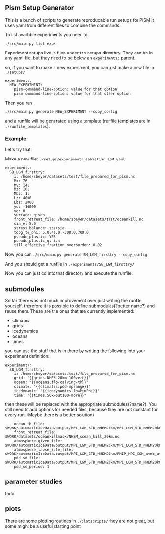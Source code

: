 ## Pism Setup Generator

This is a bunch of scripts to generate reproducable run setups for PISM
It uses yaml from different files to combine the commands.


To list available experiments you need to

`./src/main.py list exps`

Experiment setups live in files under the setups directory. They can be in any
yaml file, but they need to be below an `experiments:` parent.

so, if you want to make a new experiment, you can just make a new file in
`./setups/`


```
experiments:
  NEW_EXPERIMENT:
    pism-command-line-option: value for that option
    pism-command-line-option: value for that other option
```

Then you run

`./src/main.py generate NEW_EXPERIMENT --copy_config`

and a runfile will be generated using a template (runfile templates are in
`./runfile_templates`).

### Example

Let's try that:

Make a new file: `./setups/experiments_sebastian_LGM.yaml`
```
experiments:
  SB_LGM_firsttry:
    i: /home/sbeyer/datasets/test/file_prepared_for_pism.nc
    Mx: 76
    My: 141
    Mz: 101
    Mbz: 11
    Lz: 4000
    Lbz: 2000
    ys: -10000
    ye: 0
    surface: given
    front_retreat_file: /home/sbeyer/datasets/test/oceankill.nc
    sia_e: 5.0
    stress_balance: ssa+sia
    topg_to_phi: 5.0,40.0,-300.0,700.0
    pseudo_plastic: YES
    pseudo_plastic_q: 0.4
    till_effective_fraction_overburden: 0.02
```

Now you can `./src/main.py generate SM_LGM_firsttry --copy_config`

And you should get a runfile in `./experiments/SB_LGM_firsttry/`

Now you can just cd into that directory and execute the runfile.


## submodules

So far there was not much improvement over just writing the runfile yourself,
therefore it is possible to define submodules(?better name?) and reuse them.
These are the ones that are currently implemented:

- climates
- grids
- icedynamics
- oceans
- times

you can use the stuff that is in there by writing the following into your
experiment definition:

```
experiments:
  SB_LGM_firsttry:
    i: /home/sbeyer/datasets/test/file_prepared_for_pism.nc
    grid: "{{grids.NHEM-20km-100vert}}"
    ocean: "{{oceans.flo-calving-th}}"
    climate: "{{climates.pdd-mprange}}"
    icedynamic: "{{icedynamics.lowMinPhi}}"
    time: "{{times.50k-out100-more}}"

```

then these will be replaced with the appropriate submodules(?name?).
You still need to add options for needed files, because they are not constant
for every run. (Maybe there is a better solution)

```
    ocean_th_file: $WORK/automaticIceData/output/MPI_LGM_STD_NHEM20km/MPI_LGM_STD_NHEM20km_4PISM_.nc
    front_retreat_file: $WORK/datasets/oceankillmask/NHEM_ocean_kill_20km.nc
    atmosphere_given_file: $WORK/automaticIceData/output/MPI_LGM_STD_NHEM20km/MPI_LGM_STD_NHEM20km_4PISM_.nc
    atmosphere_lapse_rate_file: $WORK/automaticIceData/output/MPI_LGM_STD_NHEM20km/PMIP_MPI_ESM_atmo_atmo_NHEM_20km.nc_ref_height.nc
    pdd_sd_file: $WORK/automaticIceData/output/MPI_LGM_STD_NHEM20km/MPI_LGM_STD_NHEM20km_4PISM_.nc
    pdd_sd_period: 1
```


## parameter studies

todo

## plots

There are some plotting routines in `./plotscripts/` they are not great, but
some might be a useful starting point


